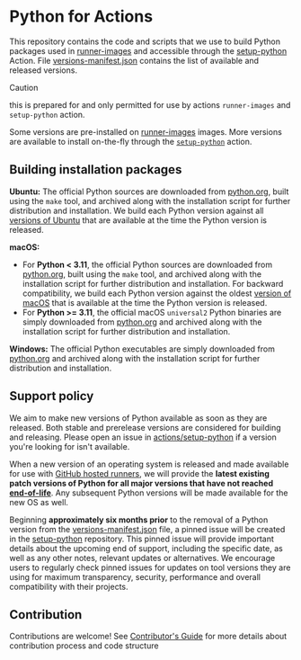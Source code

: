 # Python for Actions
This repository contains the code and scripts that we use to build Python packages used in [runner-images](https://github.com/actions/runner-images) and accessible through the [setup-python](https://github.com/actions/setup-python) Action.
File [versions-manifest.json](./versions-manifest.json) contains the list of available and released versions.

> [!Caution]
> this is prepared for and only permitted for use by actions `runner-images` and `setup-python` action.

Some versions are pre-installed on [runner-images](https://github.com/actions/runner-images) images.
More versions are available to install on-the-fly through the [`setup-python`](https://github.com/actions/setup-python) action.

## Building installation packages
**Ubuntu:** The official Python sources are downloaded from [python.org](https://www.python.org/ftp/python/), built using the `make` tool, and archived along with the installation script for further distribution and installation. We build each Python version against all [versions of Ubuntu](https://docs.github.com/en/actions/using-github-hosted-runners/about-github-hosted-runners#supported-runners-and-hardware-resources) that are available at the time the Python version is released.

**macOS:** 
- For **Python < 3.11**, the official Python sources are downloaded from [python.org](https://www.python.org/ftp/python/), built using the `make` tool, and archived along with the installation script for further distribution and installation.  For backward compatibility, we build each Python version against the oldest [version of macOS](https://docs.github.com/en/actions/using-github-hosted-runners/about-github-hosted-runners#supported-runners-and-hardware-resources) that is available at the time the Python version is released.
- For **Python >= 3.11**, the official macOS `universal2` Python binaries are simply downloaded from [python.org](https://www.python.org/ftp/python/) and archived along with the installation script for further distribution and installation.

**Windows:** The official Python executables are simply downloaded from [python.org](https://www.python.org/ftp/python/) and archived along with the installation script for further distribution and installation.

## Support policy
We aim to make new versions of Python available as soon as they are released. Both stable and prerelease versions are considered for building and releasing. Please open an issue in [actions/setup-python](https://github.com/actions/setup-python) if a version you're looking for isn't available.

When a new version of an operating system is released and made available for use with [GitHub hosted runners](https://docs.github.com/en/actions/using-github-hosted-runners/about-github-hosted-runners#supported-runners-and-hardware-resources), we will provide the **latest existing patch versions of Python for all major versions that have not reached [end-of-life](https://devguide.python.org/versions/)**.  Any subsequent Python versions will be made available for the new OS as well.

Beginning **approximately six months prior** to the removal of a Python version from the [versions-manifest.json](https://github.com/actions/python-versions/blob/main/versions-manifest.json) file, a pinned issue will be created in the [setup-python](https://github.com/actions/setup-python) repository. This pinned issue will provide important details about the upcoming end of support, including the specific date, as well as any other notes, relevant updates or alternatives. We encourage users to regularly check pinned issues for updates on tool versions they are using for maximum transparency, security, performance and overall compatibility with their projects.

## Contribution
Contributions are welcome! See [Contributor's Guide](./CONTRIBUTING.md) for more details about contribution process and code structure
